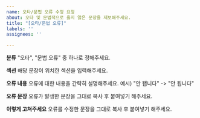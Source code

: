 ```yaml
---
name: 오타/문법 오류 수정 요청
about: 오타 및 문법적으로 옳지 않은 문장을 제보해주세요.
title: "[오타/문법 오류]"
labels: ''
assignees: ''

---
```


**분류**
"오타", "문법 오류" 중 하나로 정해주세요.

**섹션**
해당 문장이 위치한 섹션을 입력해주세요.

**오류 내용**
오류에 대한 내용을 간략히 설명해주세요.
예시)
"안 됍니다" -> "안 됩니다"

**오류 문장**
오류가 발생한 문장을 그대로 복사 후 붙여넣기 해주세요.

**이렇게 고쳐주세요**
오류를 수정한 문장을 그대로 복사 후 붙여넣기 해주세요.
